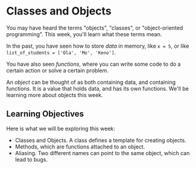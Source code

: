 # Classes and Objects

You may have heard the terms "objects", "classes", or "object-oriented 
programming". This week, you'll learn what these terms mean. 

In the past, you have seen how to store _data_ in memory, like `x = 5`, or like `list_of_students = ['Ola', 'Mo', 'Keno']`.

You have also seen _functions_, where you can write some code to do a certain action or solve a certain problem.

An _object_ can be thought of as both containing data, and containing functions. It is a value that holds data, and has its own functions. We'll be learning more about objects this week.

## Learning Objectives

Here is what we will be exploring this week:

* Classes and Objects. A class defines a template for creating objects.
* Methods, which are functions attached to an object.
* Aliasing. Two different names can point to the same object, which can lead to bugs. 

